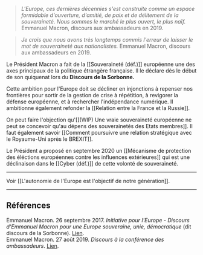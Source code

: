 >*L'Europe, ces dernières décennies s'est construite comme un espace formidable d'ouverture, d'amitié, de paix et de délitement de la souveraineté. Nous sommes le marché le plus ouvert, le plus naïf.*
>Emmanuel Macron, discours aux ambassadeurs en 2019.

>*Je crois que nous avons très longtemps commis l'erreur de laisser le mot de souveraineté aux nationalistes.*
>Emmanuel Macron, discours aux ambassadeurs en 2019.

Le Président Macron a fait de la [[Souveraineté (déf.)]] européenne une des axes principaux de la politique étrangère française. Il le déclare dès le début de son quiquenat lors du **Discours de la Sorbonne.**

Cette ambition pour l'Europe doit se décliner en injonctions à repenser nos frontières pour sortir de la gestion de crise à répétition, à revigorer la défense européenne, et à rechercher l'indépendance numérique. Il ambitionne également refonder la [[Relation entre la France et la Russie]].

On peut faire l'objection qu'[[(WIP) Une vraie souveraineté européenne ne peut se concevoir qu'au dépens des souverainetés des Etats membres]]. Il faut également savoir [[Comment poursuivre une relation stratégique avec le Royaume-Uni après le BREXIT]].

Le Président a proposé en septembre 2020 un [[Mécanisme de protection des éléctions européennes contre les influences extérieures]] qui est une déclinaison dans le [[Cyber (déf.)]] de cette volonté de souveraineté. 

---

Voir [[L'autonomie de l'Europe est l'objectif de notre génération]].

---

## Références

Emmanuel Macron. 26 septembre 2017. _Initiative pour l'Europe - Discours d'Emmanuel Macron pour une Europe souveraine, unie, démocratique_ (dit discours de la Sorbonne). [Lien](https://www.elysee.fr/emmanuel-macron/2017/09/26/initiative-pour-l-europe-discours-d-emmanuel-macron-pour-une-europe-souveraine-unie-democratique).<br/>
Emmanuel Macron. 27 août 2019. _Discours à la conférence des ambassadeurs_. [Lien](https://www.elysee.fr/emmanuel-macron/2019/08/27/discours-du-president-de-la-republique-a-la-conference-des-ambassadeurs-1).